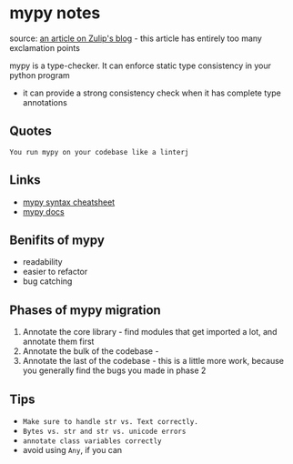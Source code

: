 # mypy notes
source: [an article on Zulip's blog](https://blog.zulip.org/2016/10/13/static-types-in-python-oh-mypy/) - this article has entirely too many exclamation points

mypy is a type-checker. It can enforce static type consistency in your python program
- it can provide a strong consistency check when it has complete type annotations

## Quotes
```
You run mypy on your codebase like a linterj
```

## Links
- [mypy syntax cheatsheet](http://mypy.readthedocs.io/en/latest/cheat_sheet.html)
- [mypy docs](https://www.python.org/dev/peps/pep-0484/)

## Benifits of mypy
- readability
- easier to refactor
- bug catching

## Phases of mypy migration
1. Annotate the core library - find modules that get imported a lot, and annotate them first
2. Annotate the bulk of the codebase -
3. Annotate the last of the codebase - this is a little more work, because you generally find the bugs you made in phase 2

## Tips
- `Make sure to handle str vs. Text correctly.`
- `Bytes vs. str and str vs. unicode errors`
- `annotate class variables correctly`
- avoid using `Any`, if you can


